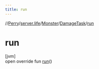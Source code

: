 ```yaml
---
title: run
---
```

//[Perry](../../../../index.html)/[server.life](../../index.html)/[Monster](../index.html)/[DamageTask](index.html)/[run](run.html)



# run



[jvm]\
open override fun [run](run.html)()




